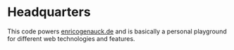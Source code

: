 Headquarters
============

This code powers [enricogenauck.de](http://www.enricogenauck.de) and is basically
a personal playground for different web technologies and
features.
